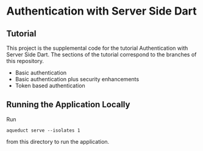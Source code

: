 # Authentication with Server Side Dart

## Tutorial

This project is the supplemental code for the tutorial Authentication with Server Side Dart. The sections of the tutorial correspond to the branches of this repository.

- Basic authentication
- Basic authentication plus security enhancements
- Token based authentication

## Running the Application Locally

Run

```
aqueduct serve --isolates 1
``` 

from this directory to run the application.

